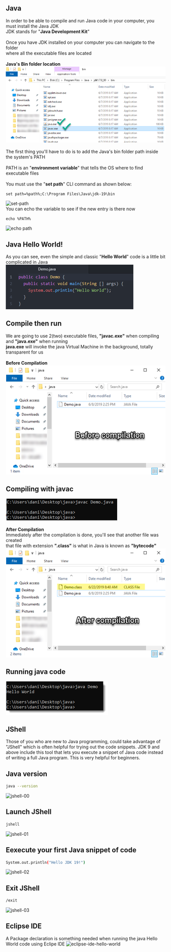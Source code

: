 ## Java
In order to be able to compile and run Java code in your computer, you must install the Java JDK<br />
JDK stands for "<b>Java Development Kit</b>"<br />
<br/>
Once you have JDK installed on your computer you can navigate to the folder<br/>
where all the executable files are located<br/>
<br/>
<b>Java's Bin folder location</b>
<img src="images/java-bin-folder.png" alt="" width=""><br />
<br/>
The first thing you'll have to do is to add the Java's bin folder path inside the system's PATH<br/>
<br/>
PATH is an "<b>environment variable</b>" that tells the OS where to find executable files<br/>
<br/>
You must use the "<b>set path</b>" CLI command as shown below:<br/>
```
set path=%path%;C:\Program Files\Java\jdk-19\bin
```
![set-path](https://github.com/danielurra/java/assets/51704179/d1f00084-d495-4ed8-a6a6-799b2ea30620)<br/>
You can echo the variable to see if the new entry is there now
```
echo %PATH%
```
![echo path](https://github.com/danielurra/java/assets/51704179/2c7e7a29-2d8d-43bc-abe2-35d072ac6b17)
<br/>
## Java Hello World!
As you can see, even the simple and classic "<b>Hello World</b>" code is a little bit</br>
complicated in Java</br>
<img src="images/java-hello-world.png" alt="" width=""><br />

## Compile then run
We are going to use 2(two) executable files, <b>"javac.exe"</b> when compiling and <b>"java.exe"</b> when running<br/>
<b>java.exe</b> will invoke the java Virtual Machine in the background, totally transparent for us<br/>
<br/>
<b>Before Compilation</b><br />
<img src="images/compilation-01-before.png" alt="" width=""><br />
## Compiling with javac<br />
<img src="images/compiling_with_javac.png" alt="" width="351px"><br />
<br/>
<b>After Compilation</b><br/>
Immediately after the compilation is done, you'll see that another file was created<br />
that file with extension <b>".class"</b> is what in Java is known as <b>"bytecode"</b><br />
<img src="images/compilation-02-after-v3.png" alt="" width=""><br />
## Running java code<br />
<img src="images/running_with_java.png" alt="" width=""><br />
## JShell
Those of you who are new to Java programming, could take advantage of "JShell" which is often helpful for trying out the code snippets.
JDK 9 and above include this tool that lets you execute a snippet of Java code instead of writing a full Java program.
This is very helpful for beginners.
## Java version
```bash
java --version
```
![jshell-00](https://github.com/danielurra/java/assets/51704179/d18fbe3a-35ac-4088-a9c7-fca64626d53d)
## Launch JShell
```bash
jshell
```
![jshell-01](https://github.com/danielurra/java/assets/51704179/45345190-7348-4e1d-8361-ad5883d8442f)
## Eexecute your first Java snippet of code
```bash
System.out.println("Hello JDK 19!")
```
![jshell-02](https://github.com/danielurra/java/assets/51704179/39fbe7de-e7a1-46c3-b2bc-63f6941b2d1c)
## Exit JShell
```bash
/exit
```
![jshell-03](https://github.com/danielurra/java/assets/51704179/0370a258-e7b6-4354-9803-76bab3890759)
## Eclipse IDE
A Package declaration is something needed when running the java Hello World code using Eclipe IDE
![eclipse-ide-hello-world](https://github.com/danielurra/java/assets/51704179/ffc979c5-0060-4ead-80ff-90eb5f0bd7b9)



